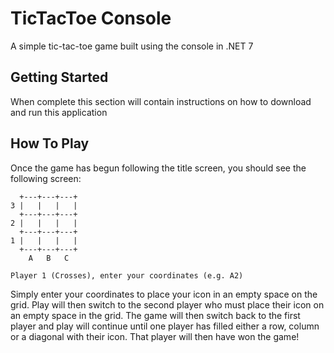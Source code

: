 # TicTacToe Console
A simple tic-tac-toe game built using the console in .NET 7

## Getting Started
When complete this section will contain instructions on how to download and run this application

## How To Play
Once the game has begun following the title screen, you should see the following screen:
```
  +---+---+---+
3 |   |   |   |
  +---+---+---+
2 |   |   |   |
  +---+---+---+
1 |   |   |   |
  +---+---+---+
    A   B   C   

Player 1 (Crosses), enter your coordinates (e.g. A2)

```
Simply enter your coordinates to place your icon in an empty space on the grid. Play will then switch to the second player who must place their icon on an empty space in the grid. The game will then switch back to the first player and play will continue until one player has filled either a row, column or a diagonal with their icon. That player will then have won the game!
